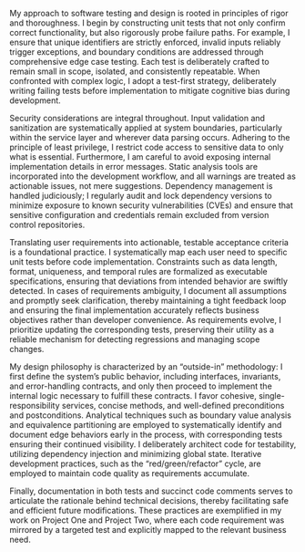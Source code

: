 My approach to software testing and design is rooted in principles of rigor and thoroughness. I begin by constructing unit tests that not only confirm correct functionality, but also rigorously probe failure paths. For example, I ensure that unique identifiers are strictly enforced, invalid inputs reliably trigger exceptions, and boundary conditions are addressed through comprehensive edge case testing. Each test is deliberately crafted to remain small in scope, isolated, and consistently repeatable. When confronted with complex logic, I adopt a test-first strategy, deliberately writing failing tests before implementation to mitigate cognitive bias during development.

Security considerations are integral throughout. Input validation and sanitization are systematically applied at system boundaries, particularly within the service layer and wherever data parsing occurs. Adhering to the principle of least privilege, I restrict code access to sensitive data to only what is essential. Furthermore, I am careful to avoid exposing internal implementation details in error messages. Static analysis tools are incorporated into the development workflow, and all warnings are treated as actionable issues, not mere suggestions. Dependency management is handled judiciously; I regularly audit and lock dependency versions to minimize exposure to known security vulnerabilities (CVEs) and ensure that sensitive configuration and credentials remain excluded from version control repositories.

Translating user requirements into actionable, testable acceptance criteria is a foundational practice. I systematically map each user need to specific unit tests before code implementation. Constraints such as data length, format, uniqueness, and temporal rules are formalized as executable specifications, ensuring that deviations from intended behavior are swiftly detected. In cases of requirements ambiguity, I document all assumptions and promptly seek clarification, thereby maintaining a tight feedback loop and ensuring the final implementation accurately reflects business objectives rather than developer convenience. As requirements evolve, I prioritize updating the corresponding tests, preserving their utility as a reliable mechanism for detecting regressions and managing scope changes.

My design philosophy is characterized by an “outside-in” methodology: I first define the system’s public behavior, including interfaces, invariants, and error-handling contracts, and only then proceed to implement the internal logic necessary to fulfill these contracts. I favor cohesive, single-responsibility services, concise methods, and well-defined preconditions and postconditions. Analytical techniques such as boundary value analysis and equivalence partitioning are employed to systematically identify and document edge behaviors early in the process, with corresponding tests ensuring their continued visibility. I deliberately architect code for testability, utilizing dependency injection and minimizing global state. Iterative development practices, such as the “red/green/refactor” cycle, are employed to maintain code quality as requirements accumulate.

Finally, documentation in both tests and succinct code comments serves to articulate the rationale behind technical decisions, thereby facilitating safe and efficient future modifications. These practices are exemplified in my work on Project One and Project Two, where each code requirement was mirrored by a targeted test and explicitly mapped to the relevant business need.
